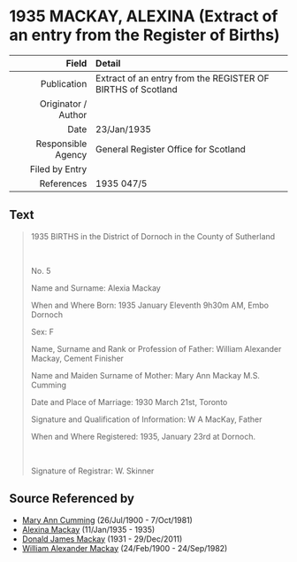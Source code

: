 ﻿---
layout: page
permalink: /sources/s53853408
---

# 1935 MACKAY, ALEXINA (Extract of an entry from the Register of Births)

Field | Detail
---:|:---
Publication | Extract of an entry from the REGISTER OF BIRTHS of Scotland
Originator / Author | 
Date | 23/Jan/1935
Responsible Agency | General Register Office for Scotland
Filed by Entry | 
References | 1935 047/5

## Text

> 1935 BIRTHS in the District of Dornoch in the County of Sutherland
>
> <br/>
>
> No. 5
>
> Name and Surname: Alexia Mackay
>
> When and Where Born: 1935 January Eleventh 9h30m AM, Embo Dornoch
>
> Sex: F
>
> Name, Surname and Rank or Profession of Father: William Alexander Mackay, Cement Finisher
>
> Name and Maiden Surname of Mother: Mary Ann Mackay M.S. Cumming
>
> Date and Place of Marriage: 1930 March 21st, Toronto
>
> Signature and Qualification of Information: W A MacKay, Father
>
> When and Where Registered: 1935, January 23rd at Dornoch.
>
> <br/>
>
> Signature of Registrar: W. Skinner
>

## Source Referenced by

* [Mary Ann Cumming](../people/@48241984@-mary-ann-cumming-b1900-7-26-d1981-10-7.md) (26/Jul/1900 - 7/Oct/1981)
* [Alexina Mackay](../people/@75066880@-alexina-mackay-b1935-1-11-d1935.md) (11/Jan/1935 - 1935)
* [Donald James Mackay](../people/@43065376@-donald-james-mackay-b1931-d2011-12-29.md) (1931 - 29/Dec/2011)
* [William Alexander Mackay](../people/@9383584@-william-alexander-mackay-b1900-2-24-d1982-9-24.md) (24/Feb/1900 - 24/Sep/1982)
